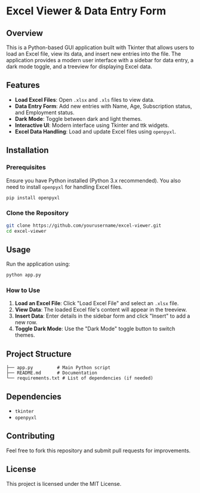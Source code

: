 # Excel Viewer & Data Entry Form

## Overview
This is a Python-based GUI application built with Tkinter that allows users to load an Excel file, view its data, and insert new entries into the file. The application provides a modern user interface with a sidebar for data entry, a dark mode toggle, and a treeview for displaying Excel data.

## Features
- **Load Excel Files**: Open `.xlsx` and `.xls` files to view data.
- **Data Entry Form**: Add new entries with Name, Age, Subscription status, and Employment status.
- **Dark Mode**: Toggle between dark and light themes.
- **Interactive UI**: Modern interface using Tkinter and ttk widgets.
- **Excel Data Handling**: Load and update Excel files using `openpyxl`.

## Installation
### Prerequisites
Ensure you have Python installed (Python 3.x recommended). You also need to install `openpyxl` for handling Excel files.

```sh
pip install openpyxl
```

### Clone the Repository
```sh
git clone https://github.com/yourusername/excel-viewer.git
cd excel-viewer
```

## Usage
Run the application using:
```sh
python app.py
```

### How to Use
1. **Load an Excel File**: Click "Load Excel File" and select an `.xlsx` file.
2. **View Data**: The loaded Excel file's content will appear in the treeview.
3. **Insert Data**: Enter details in the sidebar form and click "Insert" to add a new row.
4. **Toggle Dark Mode**: Use the "Dark Mode" toggle button to switch themes.

## Project Structure
```
├── app.py         # Main Python script
├── README.md      # Documentation
└── requirements.txt # List of dependencies (if needed)
```

## Dependencies
- `tkinter`
- `openpyxl`

## Contributing
Feel free to fork this repository and submit pull requests for improvements.

## License
This project is licensed under the MIT License.

